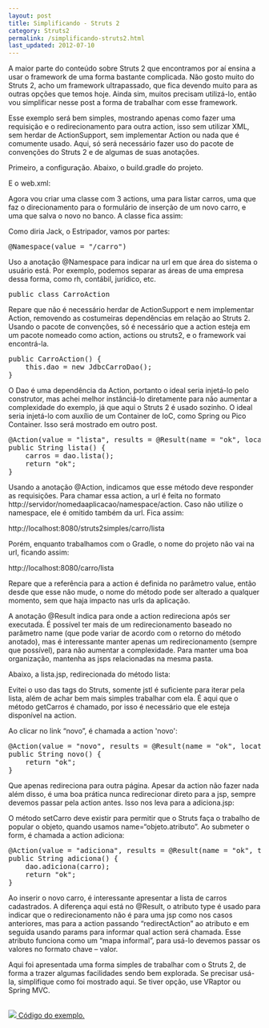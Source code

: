 ```yaml
---
layout: post
title: Simplificando - Struts 2
category: Struts2
permalink: /simplificando-struts2.html
last_updated: 2012-07-10
---
```


A maior parte do conteúdo sobre Struts 2 que encontramos por aí ensina a usar o framework de uma forma
bastante complicada. Não gosto muito do Struts 2, acho um framework ultrapassado, que fica devendo muito
para as outras opções que temos hoje. Ainda sim, muitos precisam utilizá-lo, então vou simplificar
nesse post a forma de trabalhar com esse framework.

Esse exemplo será bem simples, mostrando apenas como fazer uma requisição e o redirecionamento para outra
action, isso sem utilizar XML, sem herdar de ActionSupport, sem implementar Action ou nada que é comumente
usado. Aqui, só será necessário fazer uso do pacote de convenções do Struts 2 e de algumas de suas anotações.

Primeiro, a configuração. Abaixo, o build.gradle do projeto.

<script src="https://gist.github.com/3106705.js?file=build.gradle"></script>

E o web.xml:

<script src="https://gist.github.com/3106705.js?file=web.xml"></script>

Agora vou criar uma classe com 3 actions, uma para listar carros, uma que faz o direcionamento para o 
formulário de inserção de um novo carro, e uma que salva o novo no banco. A classe fica assim:

<script src="https://gist.github.com/3106705.js?file=CarroAction.java"></script>

Como diria Jack, o Estripador, vamos por partes:

<pre>
@Namespace<span class="b">(</span>value <span class="b">=</span> <span class="str">"/carro"</span><span class="b">)</span>
</pre>

Uso a anotação @Namespace para indicar na url em que área do sistema o usuário está. Por exemplo, 
podemos separar as áreas de uma empresa dessa forma, como rh, contábil, jurídico, etc. 

<pre>
<span class="b">public class</span> <span class="cl">CarroAction</span>
</pre>

Repare que não é necessário herdar de ActionSupport e nem implementar Action, removendo as 
costumeiras dependências em relação ao Struts 2. Usando o pacote de convenções, só é necessário que a 
action esteja em um pacote nomeado como action, actions ou struts2, e o framework vai encontrá-la.

<pre><span class="b">public <span class="mc">CarroAction</span>() {
    this</span>.<span class="at">dao</span> <span class="b">= new</span> JdbcCarroDao<span class="b">();
}</span></pre>

O Dao é uma dependência da Action, portanto o ideal seria injetá-lo pelo construtor, mas achei 
melhor instânciá-lo diretamente para não aumentar a complexidade do exemplo, já que aqui o Struts 2 
é usado sozinho. O ideal seria injetá-lo com auxílio de um Container de IoC, como Spring ou Pico 
Container. Isso será mostrado em outro post.

<pre>@Action<span class="b">(</span>value <span class="b">=</span> <span class="str">"lista"</span>, results <span class="b">=</span> @Result<span class="b">(</span>name <span class="b">=</span> <span class="str">"ok"</span>, location <span class="b">=</span> <span class="str">"/carro/lista.jsp"</span><span class="b">))
public</span> String <span class="b"><span class="mc">lista</span>() {</span>
    carros <span class="b">=</span> dao.<span class="at">lista</span><span class="b">();
    return</span> <span class="str">"ok"</span><span class="b">;</span>
}</pre>

Usando a anotação @Action, indicamos que esse método deve responder as requisições. Para chamar 
essa action, a url é feita no formato http://servidor/nomedaaplicacao/namespace/action. Caso não 
utilize o namespace, ele é omitido também da url. Fica assim:

http://localhost:8080/struts2simples/carro/lista

Porém, enquanto trabalhamos com o Gradle, o nome do projeto não vai na url, ficando assim:

http://localhost:8080/carro/lista

Repare que a referência para a action é definida no parâmetro value, então desde que esse não mude, 
o nome do método pode ser alterado a qualquer momento, sem que haja impacto nas urls da aplicação.

A anotação @Result indica para onde a action redireciona após ser executada. É possível ter mais 
de um redirecionamento baseado no parâmetro name (que pode variar de acordo com o retorno do método 
anotado), mas é interessante manter apenas um redirecionamento (sempre que possível), para não 
aumentar a complexidade. Para manter uma boa organização, mantenha as jsps relacionadas na mesma pasta.

Abaixo, a lista.jsp, redirecionada do método lista:

<script src="https://gist.github.com/3106705.js?file=lista.jsp"></script>

Evitei o uso das tags do Struts, somente jstl é suficiente para iterar pela lista, além 
de achar bem mais simples trabalhar com ela. É aqui que o método getCarros é chamado, por 
isso é necessário que ele esteja disponível na action.

Ao clicar no link “novo”, é chamada a action 'novo':

<pre>@Action<span class="b">(</span>value <span class="b">=</span> <span class="str">"novo"</span>, results <span class="b">=</span> @Result<span class="b">(</span>name <span class="b">=</span> <span class="str">"ok"</span>, location <span class="b">=</span> <span class="str">"/carro/adiciona.jsp"</span><span class="b">))
public</span> String <span class="b"><span class="mc">novo</span>() {
    return</span> <span class="str">"ok"</span><span class="b">;
}</span></pre>

Que apenas redireciona para outra página. Apesar da action não fazer nada além disso, é uma boa 
prática nunca redirecionar direto para a jsp, sempre devemos passar pela action antes. Isso nos leva 
para a adiciona.jsp:

<script src="https://gist.github.com/3106705.js?file=adiciona.jsp"></script>

O método setCarro deve existir para permitir que o Struts faça o trabalho de popular o objeto, 
quando usamos name=“objeto.atributo”. Ao submeter o form, é chamada a action adiciona:

<pre>@Action<span class="b">(</span>value <span class="b">=</span> <span class="str">"adiciona"</span>, results <span class="b">=</span> @Result<span class="b">(</span>name <span class="b">=</span> <span class="str">"ok"</span>, type <span class="b">=</span> <span class="str">"redirectAction"</span>, params <span class="b">= {</span><span class="str">"actionName"</span>, <span class="str">"lista"</span> <span class="b">}))
public</span> String <span class="b"><span class="mc">adiciona</span>() {</span>
    dao.<span class="at">adiciona</span><span class="b">(</span>carro<span class="b">);
    return</span> <span class="str">"ok"</span><span class="b">;
}</span></pre>

Ao inserir o novo carro, é interessante apresentar a lista de carros cadastrados. A diferença 
aqui está no @Result, o atributo type é usado para indicar que o redirecionamento não é para 
uma jsp como nos casos anteriores, mas para a action passando “redirectAction” ao atributo e 
em seguida usando params para informar qual action será chamada. Esse atributo funciona como 
um “mapa informal”, para usá-lo devemos passar os valores no formato chave – valor.

Aqui foi apresentada uma forma simples de trabalhar com o Struts 2, de forma a trazer algumas facilidades 
sendo bem explorada. Se precisar usá-la, simplifique como foi mostrado aqui. Se tiver opção, use VRaptor 
ou Spring MVC.

<br>
<a href="https://github.com/juliano/simpledev/tree/master/struts2">
  <img src="/images/github.png"> Código do exemplo.
</a>
